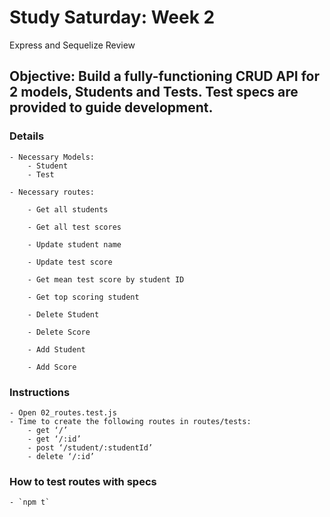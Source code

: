 # Study Saturday: Week 2
Express and Sequelize Review

## Objective: Build a fully-functioning CRUD API for 2 models, Students and Tests. Test specs are provided to guide development.

### Details

	- Necessary Models:
		- Student
		- Test

	- Necessary routes:

		- Get all students

		- Get all test scores

		- Update student name

		- Update test score

		- Get mean test score by student ID

		- Get top scoring student

		- Delete Student

		- Delete Score

		- Add Student

		- Add Score

### Instructions
	- Open 02_routes.test.js
	- Time to create the following routes in routes/tests:
		- get ‘/’
		- get ‘/:id’
		- post ‘/student/:studentId’
		- delete ‘/:id’


### How to test routes with specs
	- `npm t`
